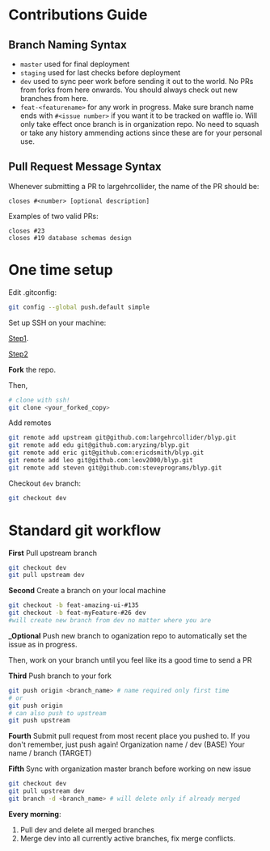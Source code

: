 # Contributions Guide #

## Branch Naming Syntax
* `master` used for final deployment
* `staging` used for last checks before deployment
* `dev` used to sync peer work before sending it out to the world. No PRs from forks from here onwards. You should always check out new branches from here.
* `feat-<featurename>` for any work in progress. Make sure branch name ends with `#<issue number>` if you want it to be tracked on waffle io. Will only take effect once branch is in organization repo. No need to squash or take any history ammending actions since these are for your personal use.

## Pull Request Message Syntax
Whenever submitting a PR to largehrcollider, the name of the PR should be:
```
closes #<number> [optional description]
```

Examples of two valid PRs:
```
closes #23
closes #19 database schemas design
```

# One time setup
Edit .gitconfig:
```sh
git config --global push.default simple
```

Set up SSH on your machine:

[Step1](https://help.github.com/articles/generating-a-new-ssh-key-and-adding-it-to-the-ssh-agent/).

[Step2](https://help.github.com/articles/adding-a-new-ssh-key-to-your-github-account/)

**Fork** the repo.

Then,
```sh
# clone with ssh!
git clone <your_forked_copy>
```

Add remotes
```sh
git remote add upstream git@github.com:largehrcollider/blyp.git
git remote add edu git@github.com:aryzing/blyp.git
git remote add eric git@github.com:ericdsmith/blyp.git
git remote add leo git@github.com:leov2000/blyp.git
git remote add steven git@github.com:steveprograms/blyp.git
```

Checkout `dev` branch:
```sh
git checkout dev
```

# Standard git workflow
**First** Pull upstream branch
```sh
git checkout dev
git pull upstream dev
```
**Second** Create a branch on your local machine
```sh
git checkout -b feat-amazing-ui-#135
git checkout -b feat-myFeature-#26 dev
#will create new branch from dev no matter where you are
```

**_Optional** Push new branch to oganization repo to automatically set the issue as in progress.

Then, work on your branch until you feel like its a good time to send a PR

**Third** Push branch to your fork
```sh
git push origin <branch_name> # name required only first time
# or
git push origin
# can also push to upstream
git push upstream
```

**Fourth** Submit pull request from most recent place you pushed to. If you don't remember, just push again!
Organization name / dev (BASE)
Your name / branch (TARGET)

**Fifth** Sync with organization master branch before working on new issue

```sh
git checkout dev
git pull upstream dev
git branch -d <branch_name> # will delete only if already merged
```

**Every morning**:
1. Pull dev and delete all merged branches
2. Merge dev into all currently active branches, fix merge conflicts.
